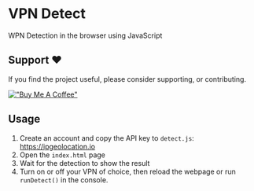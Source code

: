 # VPN Detect

WPN Detection in the browser using JavaScript

## Support ❤️

If you find the project useful, please consider supporting, or contributing.

[!["Buy Me A Coffee"](https://www.buymeacoffee.com/assets/img/custom_images/orange_img.png)](https://www.buymeacoffee.com/dubniczky)

## Usage

1. Create an account and copy the API key to `detect.js`: https://ipgeolocation.io
2. Open the `index.html` page
3. Wait for the detection to show the result
4. Turn on or off your VPN of choice, then reload the webpage or run `runDetect()` in the console.
